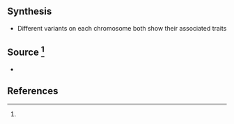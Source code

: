 ## Synthesis
- Different variants on each chromosome both show their associated traits
## Source [^1]
- 
## References

[^1]: